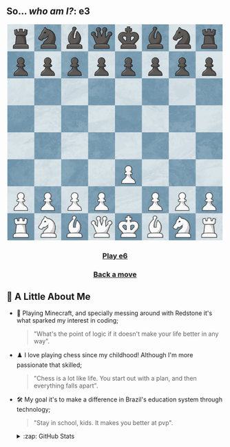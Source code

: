 ## So... *who am I?*: e3
<div align="center">
<img src="https://raw.githubusercontent.com/slaywithoutd/slaywithoutd/main/e3board.png" alt="Chess Board e3" width="500"/>

  <h3><a href="e6.md">Play e6</a></h3>
  <h3><a href="README.md">Back a move</a></h3>
</div>


## 🏹 A Little About Me
- 🌌 Playing Minecraft, and specially messing around with Redstone it's what sparked my interest in coding;
  > "What's the point of logic if it doesn't make your life better in any way".
- ♟️ I love playing chess since my childhood! Although I'm more passionate that skilled;
  > "Chess is a lot like life. You start out with a plan, and then everything falls apart".
- 🛠 My goal it's to make a difference in Brazil's education system through technology;
  > "Stay in school, kids. It makes you better at pvp".
   <details>
  <summary>:zap: GitHub Stats</summary>
